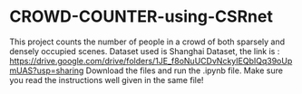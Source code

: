 # CROWD-COUNTER-using-CSRnet

This project counts the number of people in a crowd of both sparsely and densely occupied scenes.
Dataset used is Shanghai Dataset, the link is :  https://drive.google.com/drive/folders/1JE_f8oNuUCDvNckyIEQbIQq39oUpmUAS?usp=sharing
Download the files and run the .ipynb file. Make sure you read the instructions well given in the same file!
